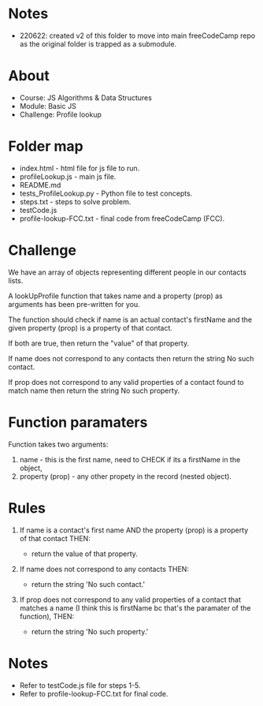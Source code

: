 # Notes
- 220622: created v2 of this folder to move into main freeCodeCamp repo as the original folder is trapped as a submodule.

# About
- Course: JS Algorithms & Data Structures
- Module: Basic JS
- Challenge: Profile lookup

# Folder map
- index.html - html file for js file to run.
- profileLookup.js - main js file.
- README.md
- tests_ProfileLookup.py - Python file to test concepts.
- steps.txt - steps to solve problem.
- testCode.js
- profile-lookup-FCC.txt - final code from freeCodeCamp (FCC).

# Challenge
We have an array of objects representing different people in our contacts lists.

A lookUpProfile function that takes name and a property (prop) as arguments has been pre-written for you.

The function should check if name is an actual contact's firstName and the given property (prop) is a property of that contact.

If both are true, then return the "value" of that property.

If name does not correspond to any contacts then return the string No such contact.

If prop does not correspond to any valid properties of a contact found to match name then return the string No such property.

# Function paramaters
Function takes two arguments:
1. name - this is the first name, need to CHECK if its a firstName in the object,
2. property (prop) - any other propety in the record (nested object).

# Rules
1. If name is a contact's first name AND the property (prop) is a property of that contact THEN:
    - return the value of that property.

2. If name does not correspond to any contacts THEN:
    - return the string 'No such contact.'

3. If prop does not correspond to any valid properties of a contact that matches a name (I think this is firstName bc that's the paramater of the function), THEN:
    - return the string 'No such property.'

# Notes
- Refer to testCode.js file for steps 1-5.
- Refer to profile-lookup-FCC.txt for final code.
